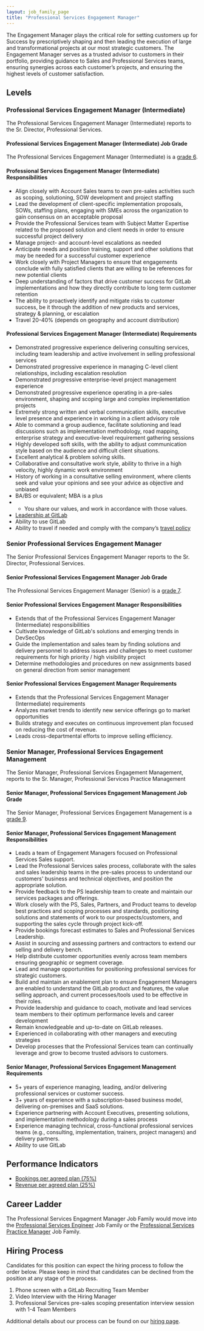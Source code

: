 ```yaml
---
layout: job_family_page
title: "Professional Services Engagement Manager"
---
```


The Engagement Manager plays the critical role for setting customers up for Success by prescriptively shaping and then leading the execution of large and transformational projects at our most strategic customers. The Engagement Manager serves as a trusted advisor to customers in their portfolio, providing guidance to Sales and Professional Services teams, ensuring synergies across each customer’s projects, and ensuring the highest levels of customer satisfaction.

## Levels

### Professional Services Engagement Manager (Intermediate)

The Professional Services Engagement Manager (Intermediate) reports to the Sr. Director, Professional Services.

#### Professional Services Engagement Manager (Intermediate) Job Grade 

The Professional Services Engagement Manager (Intermediate) is a [grade 6](/handbook/total-rewards/compensation/compensation-calculator/#gitlab-job-grades).

#### Professional Services Engagement Manager (Intermediate) Responsibilities

* Align closely with Account Sales teams to own pre-sales activities such as scoping, solutioning, SOW development and project staffing
* Lead the development of client-specific implementation proposals, SOWs, staffing plans, engaging with SMEs across the organization to gain consensus on an acceptable proposal
* Provide the Professional Services team with Subject Matter Expertise related to the proposed solution and client needs in order to ensure successful project delivery
* Manage project- and account-level escalations as needed
* Anticipate needs and position training, support and other solutions that may be needed for a successful customer experience
* Work closely with Project Managers to ensure that engagements conclude with fully satisfied clients that are willing to be references for new potential clients
* Deep understanding of factors that drive customer success for GitLab implementations and how they directly contribute to long term customer retention
* The ability to proactively identify and mitigate risks to customer success, be it through the addition of new products and services, strategy & planning, or escalation
* Travel 20-40% (depends on geography and account distribution)

#### Professional Services Engagement Manager (Intermediate) Requirements

* Demonstrated progressive experience delivering consulting services, including team leadership and active involvement in selling professional services
* Demonstrated progressive experience in managing C-level client relationships, including escalation resolution
* Demonstrated progressive enterprise-level project management experience
* Demonstrated progressive experience operating in a pre-sales environment, shaping and scoping large and complex implementation projects
* Extremely strong written and verbal communication skills, executive level presence and experience in working in a client advisory role
* Able to command a group audience, facilitate solutioning and lead discussions such as implementation methodology, road mapping, enterprise strategy and executive-level requirement gathering sessions
* Highly developed soft skills, with the ability to adjust communication style based on the audience and difficult client situations.
* Excellent analytical & problem solving skills.
* Collaborative and consultative work style, ability to thrive in a high velocity, highly dynamic work environment
* History of working in a consultative selling environment, where clients seek and value your opinions and see your advice as objective and unbiased
* BA/BS or equivalent; MBA is a plus
* * You share our values, and work in accordance with those values.
* [Leadership at GitLab](/handbook/leadership/)
* Ability to use GitLab
* Ability to travel if needed and comply with the company’s [travel policy](https://about.gitlab.com/handbook/travel/)

### Senior Professional Services Engagement Manager

The Senior Professional Services Engagement Manager reports to the Sr. Director, Professional Services.

#### Senior Professional Services Engagement Manager Job Grade 

The Professional Services Engagement Manager (Senior) is a [grade 7](/handbook/total-rewards/compensation/compensation-calculator/#gitlab-job-grades).

#### Senior Professional Services Engagement Manager Responsibilities

* Extends that of the Professional Services Engagement Manager (Intermediate) responsibilities
* Cultivate knowledge of GitLab's solutions and emerging trends in DevSecOps
* Guide the implementation and sales team by finding solutions and delivery personnel to address issues and challenges to meet customer requirements for high priority / high visibility project
* Determine methodologies and procedures on new assignments based on general direction from senior management

#### Senior Professional Services Engagement Manager Requirements

* Extends that the Professional Services Engagement Manager (Intermediate) requirements
* Analyzes market trends to identify new service offerings go to market opportunities
* Builds strategy and executes on continuous improvement plan focused on reducing the cost of revenue. 
* Leads cross-departmental efforts to improve selling efficiency. 

### Senior Manager, Professional Services Engagement Management
The Senior Manager, Professional Services Engagement Management, reports to the Sr. Manager, Professional Services Practice Management

#### Senior Manager, Professional Services Engagement Management Job Grade 
The Senior Manager, Professional Services Engagement Management is a [grade 9](/handbook/total-rewards/compensation/compensation-calculator/#gitlab-job-grades).

#### Senior Manager, Professional Services Engagement Management Responsibilities

* Leads a team of Engagement Managers focused on Professional Services Sales support. 
* Lead the Professional Services sales process, collaborate with the sales and sales leadership teams in the pre-sales process to understand our customers' business and technical objectives, and position the appropriate solution.
* Provide feedback to the PS leadership team to create and maintain our services packages and offerings.
* Work closely with the PS, Sales, Partners, and Product teams to develop best practices and scoping processes and standards, positioning solutions and statements of work to our prospects/customers, and supporting the sales cycle through project kick-off.
* Provide bookings forecast estimates to Sales and Professional Services Leadership. 
* Assist in sourcing and assessing partners and contractors to extend our selling and delivery bench.
* Help distribute customer opportunities evenly across team members ensuring geographic or segment coverage. 
* Lead and manage opportunities for positioning professional services for strategic customers.
* Build and maintain an enablement plan to ensure Engagement Managers are enabled to understand the GitLab product and features, the value selling approach, and current processes/tools used to be effective in their roles. 
* Provide leadership and guidance to coach, motivate and lead services team members to their optimum performance levels and career development
* Remain knowledgeable and up-to-date on GitLab releases.
* Experienced in collaborating with other managers and executing strategies
* Develop processes that the Professional Services team can continually leverage and grow to become trusted advisors to customers.

#### Senior Manager, Professional Services Engagement Management Requirements

* 5+ years of experience managing, leading, and/or delivering professional services or customer success.
* 3+ years of experience with a subscription-based business model, delivering on-premises and SaaS solutions.
* Experience partnering with Account Executives, presenting solutions, and implementation methodology during a sales process
* Experience managing technical, cross-functional professional services teams (e.g., consulting, implementation, trainers, project managers) and delivery partners.
* Ability to use GitLab


## Performance Indicators

* [Bookings per agreed plan (75%)](/handbook/sales/#closed-deal---won)
* [Revenue per agreed plan (25%)](/handbook/sales/#pcv)

## Career Ladder

The Professional Services Engagment Manager Job Family would move into the [Professional Services Engineer](/job-families/sales/professional-services-engineer/) Job Family or the [Professional Services Practice Manager](/job-families/sales/professional-services-practice-manager/) Job Family.

## Hiring Process

Candidates for this position can expect the hiring process to follow the order below. Please keep in mind that candidates can be declined from the position at any stage of the process.

1. Phone screen with a GitLab Recruiting Team Member
2. Video Interview with the Hiring Manager
3. Professional Services pre-sales scoping presentation interview session with 1-4 Team Members

Additional details about our process can be found on our [hiring page](/handbook/hiring/).

